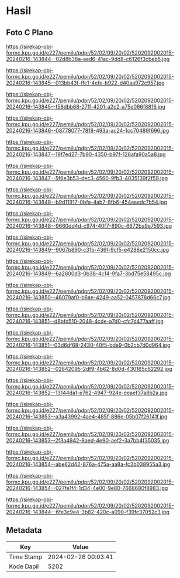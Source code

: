 # Hasil

## Foto C Plano

https://sirekap-obj-formc.kpu.go.id/e227/pemilu/pdpr/52/02/09/20/02/5202092002015-20240216-143844--02d8b38a-aed6-41ac-9dd8-c6126f3cbeb5.jpg

https://sirekap-obj-formc.kpu.go.id/e227/pemilu/pdpr/52/02/09/20/02/5202092002015-20240216-143845--013bb43f-ffc1-4efe-b922-d40aa972c957.jpg

https://sirekap-obj-formc.kpu.go.id/e227/pemilu/pdpr/52/02/09/20/02/5202092002015-20240216-143845--f58dbb68-27ff-4201-a2c2-a75e066f8816.jpg

https://sirekap-obj-formc.kpu.go.id/e227/pemilu/pdpr/52/02/09/20/02/5202092002015-20240216-143846--08778077-7818-493a-ac24-1cc70489f696.jpg

https://sirekap-obj-formc.kpu.go.id/e227/pemilu/pdpr/52/02/09/20/02/5202092002015-20240216-143847--19f7ed27-7b90-4350-b97f-126afa90a5a8.jpg

https://sirekap-obj-formc.kpu.go.id/e227/pemilu/pdpr/52/02/09/20/02/5202092002015-20240216-143847--5f6e3b53-dec3-4560-9fb3-4035139f2f59.jpg

https://sirekap-obj-formc.kpu.go.id/e227/pemilu/pdpr/52/02/09/20/02/5202092002015-20240216-143848--b9d11917-0bfa-4ab7-8fb6-454aaedc7b54.jpg

https://sirekap-obj-formc.kpu.go.id/e227/pemilu/pdpr/52/02/09/20/02/5202092002015-20240216-143848--9660dd4d-c974-40f7-890c-6672ba9e7593.jpg

https://sirekap-obj-formc.kpu.go.id/e227/pemilu/pdpr/52/02/09/20/02/5202092002015-20240216-143849--9067b890-c31b-436f-9cf5-e4288e2150cc.jpg

https://sirekap-obj-formc.kpu.go.id/e227/pemilu/pdpr/52/02/09/20/02/5202092002015-20240216-143849--6a2600d3-0b38-4c14-9fa7-3bd75e58495c.jpg

https://sirekap-obj-formc.kpu.go.id/e227/pemilu/pdpr/52/02/09/20/02/5202092002015-20240216-143850--46079af0-b6ae-4249-aa52-0457878d66c7.jpg

https://sirekap-obj-formc.kpu.go.id/e227/pemilu/pdpr/52/02/09/20/02/5202092002015-20240216-143851--d8bfd510-2048-4cde-a7d0-cfc7d477aaff.jpg

https://sirekap-obj-formc.kpu.go.id/e227/pemilu/pdpr/52/02/09/20/02/5202092002015-20240216-143851--03d6df68-2430-40f5-bde9-0b2cb7d0d964.jpg

https://sirekap-obj-formc.kpu.go.id/e227/pemilu/pdpr/52/02/09/20/02/5202092002015-20240216-143852--02842095-2df9-4b62-8d0d-430165c62292.jpg

https://sirekap-obj-formc.kpu.go.id/e227/pemilu/pdpr/52/02/09/20/02/5202092002015-20240216-143852--13144da1-e762-4947-924e-eeaef37a8b2a.jpg

https://sirekap-obj-formc.kpu.go.id/e227/pemilu/pdpr/52/02/09/20/02/5202092002015-20240216-143853--a3a43992-4ae4-485f-886e-05b07f26141f.jpg

https://sirekap-obj-formc.kpu.go.id/e227/pemilu/pdpr/52/02/09/20/02/5202092002015-20240216-143853--2f3a4942-8aed-4e90-aef2-3a7bb4f35035.jpg

https://sirekap-obj-formc.kpu.go.id/e227/pemilu/pdpr/52/02/09/20/02/5202092002015-20240216-143854--abe62d42-876a-475a-aa8a-fc2b038955a3.jpg

https://sirekap-obj-formc.kpu.go.id/e227/pemilu/pdpr/52/02/09/20/02/5202092002015-20240216-143854--027fe1f4-1d34-4e00-9e80-7668680f8983.jpg

https://sirekap-obj-formc.kpu.go.id/e227/pemilu/pdpr/52/02/09/20/02/5202092002015-20240216-143844--6fe3c9e4-3b82-420c-a090-f39fc37052c3.jpg


## Metadata

| Key        | Value               |
| ---------- | ------------------- |
| Time Stamp | 2024-02-26 00:03:41 |
| Kode Dapil | 5202                |



